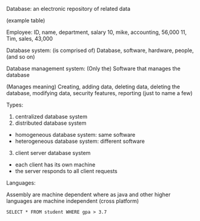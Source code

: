 Database: an electronic repository of related data

(example table)

Employee:
ID, name, department, salary
10, mike, accounting, 56,000
11, Tim,  sales,      43,000

Database system: (is comprised of) Database, software, hardware, people, (and so on)

Database management system: (Only the) Software that manages the database

(Manages meaning) Creating, adding data, deleting data, deleting the database, modifying data, security features,
reporting (just to name a few)

Types:

1) centralized database system
2) distributed database system
 - homogeneous database system: same software
 - heterogeneous database system: different software

3) client server database system

 - each client has its own machine
 - the server responds to all client requests

Languages:

Assembly are machine dependent where as java and other higher languages are machine independent (cross platform)

`SELECT * FROM student WHERE gpa > 3.7`
